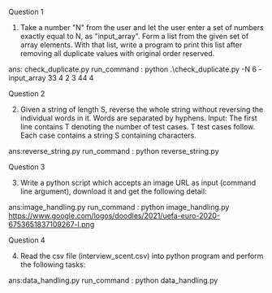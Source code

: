 Question 1

1. Take a number "N" from the user and let the user enter a set of numbers exactly equal to N, as
"input_array". Form a list from the given set of array elements. With that list, write a program to
print this list after removing all duplicate values with original order reserved.

ans: check_duplicate.py
run_command : python .\check_duplicate.py -N 6 -input_array 33 4 2 3 44 4

Question 2

2. Given a string of length S, reverse the whole string without reversing the individual words in it.
Words are separated by hyphens.
Input:
The first line contains T denoting the number of test cases. T test cases follow. Each
case contains a string S containing characters.

ans:reverse_string.py
run_command : python reverse_string.py

Question 3

3. Write a python script which accepts an image URL as input (command line argument),
download it and get the following detail:

ans:image_handling.py
run_command : python image_handling.py https://www.google.com/logos/doodles/2021/uefa-euro-2020-6753651837109267-l.png

Question 4

4. Read the csv file (interview_scent.csv) into python program and perform the following
tasks:

ans:data_handling.py
run_command : python data_handling.py